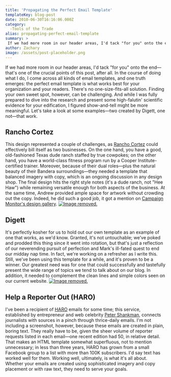 ```yaml
---
title: 'Propagating the Perfect Email Template'
templateKey: blog-post
date: 2010-06-30T16:16:06.000Z
category: 
  -Tools of the Trade
alias: propagating-perfect-email-template
summary: > 
 If we had more room in our header areas, I'd tack "for you" onto the end—that's one of the crucial points of this post, after all. In the course of doing what I do, I come across all kinds of email templates, and one truth emerges: the perfect email template is what works best for your organization and your readers. There's no one-size-fits-all solution. Finding your own sweet spot, however, can be challenging. And while I was fully prepared to dive into the research and present some high-falutin' scientific evidence for your edification, I figured show-and-tell might be more meaningful. Let's take a look at some examples—two created by Digett, one not—that work.
author: Zachary
image: /assets/post-placeholder.png
---
```


If we had more room in our header areas, I'd tack "for you" onto the end—that's one of the crucial points of this post, after all. In the course of doing what I do, I come across all kinds of email templates, and one truth emerges: the perfect email template is what works best for your organization and your readers. There's no one-size-fits-all solution. Finding your own sweet spot, however, can be challenging. And while I was fully prepared to dive into the research and present some high-falutin' scientific evidence for your edification, I figured show-and-tell might be more meaningful. Let's take a look at some examples—two created by Digett, one not—that work.

Rancho Cortez
-------------

This design represented a couple of challenges, as [Rancho Cortez](http://www.ranchocortez.com) could effectively bill itself as two businesses. On the one hand, you have a good, old-fashioned Texas dude ranch staffed by true cowpokes; on the other hand, you have a world-class fitness program run by a Cooper Institute-certified trainer. Moreover, because of their dual roles—plus the natural beauty of their Bandera surroundings—they needed a template that balanced imagery with copy, which is an ongoing discussion in any design shop. The final design hits the right style notes (it's a dude ranch, not "Hee Haw") while remaining versatile enough for both aspects of the business. At the same time, Andrew provided ample space for artwork without crowding out the copy. Indeed, he did such a good job, it got a mention on [Campaign Monitor's design gallery](http://www.campaignmonitor.com/gallery/entry/3174/rancho-cortez/). [![Image removed.](/core/misc/icons/e32700/error.svg "This image has been removed. For security reasons, only images from the local domain are allowed.")](/assets/rancho_new.jpg)  

Digett
------

It's perfectly kosher for us to hold out our own template as an example of one that works, as we'd know. Granted, it's not untouchable; we've poked and prodded this thing since it went into rotation, but that's just a reflection of our neverending pursuit of perfection and Mark's ill-fated quest to end our midday nap time. In fact, we're working on a refresher as I write this. Still, we've been using this template for a while, and it's proven to be a winner. Our greatest need was for one that could successfully and tastefully present the wide range of topics we tend to talk about on our blog. In addition, it needed to complement the clean lines and simple colors seen on our current website. [![Image removed.](/core/misc/icons/e32700/error.svg "This image has been removed. For security reasons, only images from the local domain are allowed.")](http://campaign.digett.com/T/ViewEmail/r/2D3D889BEBC11AB1)  

Help a Reporter Out (HARO)
--------------------------

I've been a recipient of [HARO](http://helpareporter.com/) emails for some time; this service, established by entrepreneur and web celebrity [Peter Shankman](http://twitter.com/skydiver), connects journalists with sources in a pinch through thrice-daily emails. I'm not including a screenshot, however, because these emails are created in plain, boring text. They really have to be, given the sheer volume of reporter requests listed in each email—one recent edition had 50, in relative detail. That makes an HTML template somewhat superfluous, not to mention unnecessary; in less than three years, HARO has grown from a small Facebook group to a list with more than 100K subscribers. I'd say text has worked well for them. Working well, ultimately, is what it's all about. Whether your emails are created using sophisticated imagery and copy placement or with raw text, they need to serve your goals.